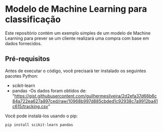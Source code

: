 # Modelo de Machine Learning para classificação

Este repositório contém um exemplo simples de um modelo de Machine Learning para prever se um cliente realizará uma compra com base em dados fornecidos.

## Pré-requisitos

Antes de executar o código, você precisará ter instalado os seguintes pacotes Python:

- scikit-learn
- pandas
-Os dados foram obtidos de: "https://gist.githubusercontent.com/guilhermesilveira/2d2efa37d66b6c84a722ea627a897ced/raw/10968b997d885cbded1c92938c7a9912ba41c615/tracking.csv"


Você pode instalá-los usando o pip:

```bash
pip install scikit-learn pandas

